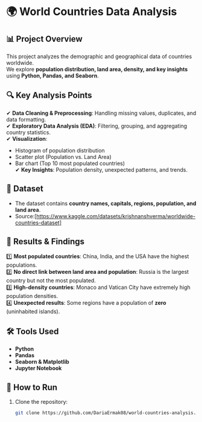 # 🌍 World Countries Data Analysis  

## 📊 Project Overview  
This project analyzes the demographic and geographical data of countries worldwide.  
We explore **population distribution, land area, density, and key insights** using **Python, Pandas, and Seaborn**.  

## 🔍 Key Analysis Points  
✔ **Data Cleaning & Preprocessing**: Handling missing values, duplicates, and data formatting.  
✔ **Exploratory Data Analysis (EDA)**: Filtering, grouping, and aggregating country statistics.  
✔ **Visualization**:  
   - Histogram of population distribution  
   - Scatter plot (Population vs. Land Area)  
   - Bar chart (Top 10 most populated countries)  
✔ **Key Insights**: Population density, unexpected patterns, and trends.  

## 📂 Dataset  
- The dataset contains **country names, capitals, regions, population, and land area**.  
- Source:[https://www.kaggle.com/datasets/krishnanshverma/worldwide-countries-dataset] 

## 📌 Results & Findings  
1️⃣ **Most populated countries**: China, India, and the USA have the highest populations.  
2️⃣ **No direct link between land area and population**: Russia is the largest country but not the most populated.  
3️⃣ **High-density countries**: Monaco and Vatican City have extremely high population densities.  
4️⃣ **Unexpected results**: Some regions have a population of **zero** (uninhabited islands).  

## 🛠 Tools Used  
- **Python**  
- **Pandas**  
- **Seaborn & Matplotlib**  
- **Jupyter Notebook**  

## 📜 How to Run  
1. Clone the repository:  
   ```bash
   git clone https://github.com/DariaErmak08/world-countries-analysis.git
